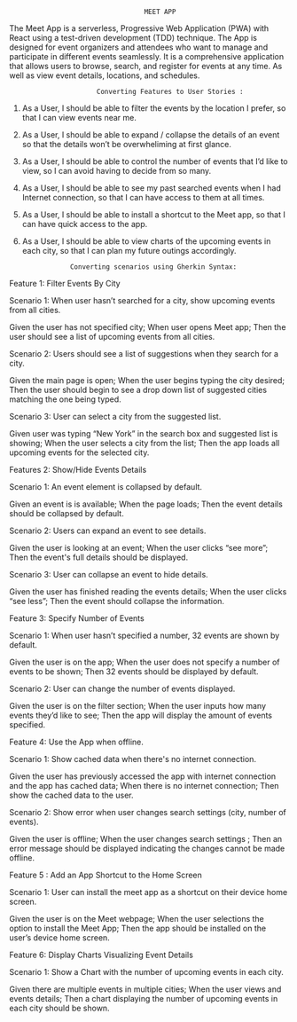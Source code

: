                                       MEET APP 

The Meet App is a serverless, Progressive Web Application (PWA) with React using a test-driven development (TDD) technique. The App is designed for event organizers and 
attendees who want to manage and participate in different events seamlessly. It is a comprehensive application that allows users to browse, search, and register for events
at any time. As well as view event details, locations, and schedules. 



                          Converting Features to User Stories : 

1. As a User, I should be able to filter the events by the location I prefer, so that I can view events near me.

2. As a User, I should be able to expand / collapse the details of an event so that the details won’t be overwheliming at first glance. 

3. As a User, I should be able to control the number of events that I’d like to view, so I can avoid having to decide from so many. 

4. As a User, I should be able to see my past searched events when I had Internet connection, so that I can have access to them at all times.

5. As a User, I should be able to install a shortcut to the Meet app, so that I can have quick access to the app. 

6. As a User, I should be able to view charts of the upcoming events in each city, so that I can plan my future outings accordingly. 


                   Converting scenarios using Gherkin Syntax: 

Feature 1: Filter Events By City 

Scenario 1: When user hasn’t searched for a city, show upcoming events from all cities. 

Given the user has not specified city;
When user opens Meet app;
Then the user should see a list of upcoming events from all cities.
	
Scenario 2: Users should see a list of suggestions when they search for a city. 

Given the main page is open;
When the user begins typing the city desired;
Then the user should begin to see a drop down list of suggested cities matching the one being typed. 

Scenario 3: User can select a city from the suggested list.

Given user was typing “New York” in the search box and suggested list is showing; 
When the user selects a city from the list;
Then the app loads all upcoming events for the selected city.


Features 2: Show/Hide Events Details 

Scenario 1: An event element is collapsed by default.

Given an event is is available;
When the page loads;
Then the event details should be collapsed by default.

Scenario 2: Users can expand an event to see details. 

Given the user is looking at an event;
When the user clicks “see more”;
Then the event's full details should be displayed.

Scenario 3: User can collapse an event to hide details. 

Given the user has finished reading the events details;
When the user clicks “see less”;
Then the event should collapse the information.

Feature 3: Specify Number of Events 

Scenario 1: When user hasn’t specified a number, 32 events are shown by default.

Given the user is on the app;
When the user does not specify a number of events to be shown;
Then 32 events should be displayed by default.

Scenario 2: User can change the number of events displayed.

Given the user is on the filter section;
When the user inputs how many events they’d like to see;
Then the app will display the amount of events specified. 

Feature 4: Use the App when offline. 

Scenario 1: Show cached data when there's no internet connection.

Given the user has previously accessed the app with internet connection and the app has cached data;
When there is no internet connection;
Then show the cached data to the user.

Scenario 2: Show error when user changes search settings (city, number of events).

Given the user is offline;
When the user changes search settings ;
Then an error message should be displayed indicating the changes cannot be made offline.

Feature 5 : Add an App Shortcut to the Home Screen 

Scenario 1: User can install the meet app as a shortcut on their device home screen.

Given the user is on the Meet webpage;
When the user selections the option to install the Meet App;
Then the app should be installed on the user’s device home screen.

Feature 6: Display Charts Visualizing Event Details 

Scenario 1: Show a Chart with the number of upcoming events in each city.

Given there are multiple events in multiple cities;
When the user views and events details;
Then a chart displaying the number of upcoming events in each city should be shown.
